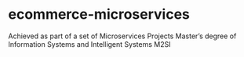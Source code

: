 # ecommerce-microservices
Achieved as part of a set of Microservices Projects
Master’s degree of Information Systems and Intelligent Systems M2SI 
